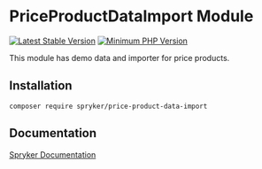 # PriceProductDataImport Module
[![Latest Stable Version](https://poser.pugx.org/spryker/price-product-data-import/v/stable.svg)](https://packagist.org/packages/spryker/price-product-data-import)
[![Minimum PHP Version](https://img.shields.io/badge/php-%3E%3D%207.4-8892BF.svg)](https://php.net/)

This module has demo data and importer for price products.

## Installation

```
composer require spryker/price-product-data-import
```

## Documentation

[Spryker Documentation](https://docs.spryker.com)
